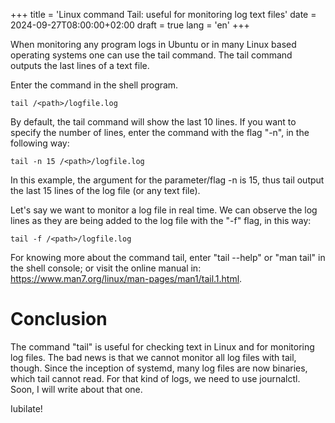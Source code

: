﻿+++
title = 'Linux command Tail: useful for monitoring log text files'
date = 2024-09-27T08:00:00+02:00
draft = true
lang = 'en'
+++

When monitoring any program logs in Ubuntu or in many Linux based operating systems one can use the tail command. The tail command outputs the last lines of a text file.

Enter the command in the shell program.

``` Shell
tail /<path>/logfile.log
```

By default, the tail command will show the last 10 lines. If you want to specify the number of lines, enter the command with the flag "-n", in the following way:

``` Shell
tail -n 15 /<path>/logfile.log
```
In this example, the argument for the parameter/flag -n is 15, thus tail output the last 15 lines of the log file (or any text file).

Let's say we want to monitor a log file in real time. We can observe the log lines as they are being added to the log file with the "-f" flag, in this way:

``` Shell
tail -f /<path>/logfile.log
```

For knowing more about the command tail, enter "tail --help" or "man tail" in the shell console; or visit the online manual in: https://www.man7.org/linux/man-pages/man1/tail.1.html.


# Conclusion

The command "tail" is useful for checking text in Linux and for monitoring log files. The bad news is that we cannot monitor all log files with tail, though. Since the inception of systemd, many log files are now binaries, which tail cannot read. For that kind of logs, we need to use journalctl. Soon, I will write about that one.

Iubilate!
